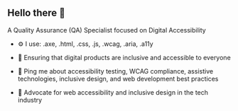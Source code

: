 ## Hello there 👋
A Quality Assurance (QA) Specialist focused on Digital Accessibility 

- ⚙️ I use: .axe, .html, .css, .js, .wcag, .aria, .a11y

- 💼 Ensuring that digital products are inclusive and accessible to everyone

- 💬 Ping me about accessibility testing, WCAG compliance, assistive technologies, inclusive design, and web development best practices

- 📢 Advocate for web accessibility and inclusive design in the tech industry
